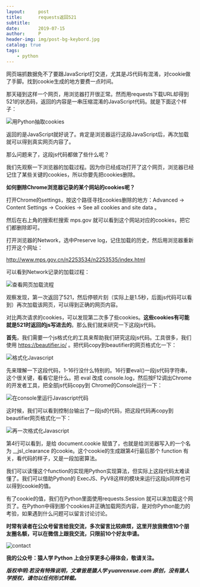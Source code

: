```yaml
---
layout:     post
title:      requests返回521
subtitle:   
date:       2019-07-15
author:     P
header-img: img/post-bg-keybord.jpg
catalog: true
tags:
    - python
---
```

网页端抓数据免不了要跟JavaScript打交道，尤其是JS代码有混淆，对cookie做了手脚。找到cookie生成的地方要费一点时间。

那天碰到这样一个网页，用浏览器打开很正常。然而用requests下载URL却得到521的状态码，返回的内容是一串压缩混淆的JavaScript代码。就是下面这个样子：

<img src="https://www.yuanrenxue.com/wp-content/uploads/2019/07/exact_cookies.jpg" alt="用Python抽取cookies" />

返回的是JavaScript就好说了。肯定是浏览器运行这段JavaScript后，再次加载就可以得到真实网页内容了。

那么问题来了，这段js代码都做了些什么呢？

我们先观察一下浏览器的加载过程。因为你已经成功打开了这个网页，浏览器已经记住了某些关键的cookies，所以你要先把cookies删除。

**如何删除Chrome浏览器记录的某个网站的cookies呢？**

打开Chrome的settings，按这个路径寻找cookies删除的地方：Advanced -> Content Settings -> Cookies -> See all cookies and site data 。

然后在右上角的搜索栏搜索 mps.gov 就可以看到这个网站对应的cookies，把它们都删除即可。

打开浏览器的Network，选中Preserve log，记住加载的历史，然后用浏览器重新打开这个网址：

http://www.mps.gov.cn/n2253534/n2253535/index.html

可以看到Network记录的加载过程：

<img src="https://www.yuanrenxue.com/wp-content/uploads/2019/07/network-flow.jpg" alt="查看网页加载流程" />

观察发现，第一次返回了521，然后停顿片刻（实际上是1.5秒，后面js代码可以看到）再次加载该网页，可以得到正确的网页内容。

对比两次请求的cookies，可以发现第二次多了些cookies。**这些cookies有可能就是521时返回的js写进去的**。那么我们就来研究一下这段js代码。

**首先**，我们需要一个js格式化的工具来帮助我们研究这段js代码。工具很多，我们使用 https://beautifier.io/ 。把代码copy到beautifier的网页格式化一下：

<img src="https://www.yuanrenxue.com/wp-content/uploads/2019/07/format-javascript.jpg" alt="格式化Javascript" />

先来理解一下这段代码，1-16行没什么特别的。16行要eval()一段js代码字符串，这个很关键，看看它是什么。把 eval 改成 console.log，然后按F12调出Chrome的开发者工具，把全部js代码copy到 Chrome的Console运行一下：

<img src="https://www.yuanrenxue.com/wp-content/uploads/2019/07/run-javascript-in-console.jpg" alt="在console里运行Javascript代码" />

这时候，我们可以看到控制台输出了一段js的代码，把这段代码再copy到beautifier网页格式化一下：

<img src="https://www.yuanrenxue.com/wp-content/uploads/2019/07/format-javascript-again.jpg" alt="再一次格式化Javascript" />

第4行可以看到，是给 document.cookie 赋值了，也就是给浏览器写入的一个名为 __jsl_clearance 的cookie。这个cookie的生成跟第4行最后那个 function 有关，看代码的样子，又是一段加密算法。

我们可以读懂这个function的实现用Python实现算法，但实际上这段代码太难读懂了。我们可以借助Python的 ExecJS、PyV8这样的模块来运行这段js同样也可以得到cookie的值。

有了cookie的值，我们在Python里面使用requests.Session 就可以来加载这个网页了。在Python中得到那个cookies并正确加载网页内容，是对你Python能力的考验，如果遇到什么问题可以留言讨论讨论。

**时常有读者在公众号留言给我交流，多次留言比较麻烦，这里开放我微信10个朋友圈名额，可以在微信上跟我交流，只限前10个好友申请。**

<img src="https://www.yuanrenxue.com/wp-content/uploads/2019/07/contact.jpg" alt="contact" />

**我的公众号：**猿人学 Python** 上会分享更多心得体会，敬请关注。**

*****版权申明:若没有特殊说明，文章皆是猿人学 yuanrenxue.com 原创，没有猿人学授权，请勿以任何形式转载。*****

 

